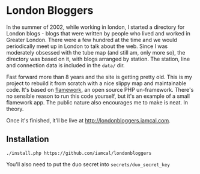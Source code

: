 # London Bloggers

In the summer of 2002, while working in london, I started a directory for London blogs - blogs that
were written by people who lived and worked in Greater London. There were a few hundred at the time 
and we would periodically meet up in London to talk about the web. Since I was moderately obsessed 
with the tube map (and still am, only more so), the directory was based on it, with blogs arranged 
by station. The station, line and connection data is included in the <code>data/</code> dir.

Fast forward more than 8 years and the site is getting pretty old. This is my project to rebuild it
from scratch with a nice slippy map and maintainable code. It's based on
<a href="https://github.com/exflickr/flamework">flamework</a>, an open source PHP un-framework. There's 
no sensible reason to run this code yourself, but it's an example of a small flamework app. The public 
nature also encourages me to make is neat. In theory.

Once it's finished, it'll be live at
<a href="http://londonbloggers.iamcal.com">http://londonbloggers.iamcal.com</a>.


## Installation

    ./install.php https://github.com/iamcal/londonbloggers

You'll also need to put the duo secret into `secrets/duo_secret_key`
